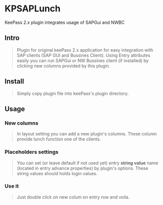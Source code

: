 # KPSAPLunch
KeePass 2.x plugin integrates usage of SAPGui and NWBC

## Intro
>Plugin for original keePass 2.x application for easy integration with SAP clients (SAP GUI and Bussines Client).
>Using Entry attributes easily you can run SAPGui or NW Bussines client (if installed) by clicking new columns provided by this plugin.


## Install
> Simply copy plugin file into keePass's plugin directory.


## Usage
### New columns
> In layout setting you can add a new plugin's columns. These column provide lunch function one of the clients.

### Placeholders settings
> You can set (or leave default if not used yet) entry __string value__ name (located in entry advance properties) by plugin's options. These string values should holds login values.

### Use it
> Just double click on new colum on entry row and voila.
